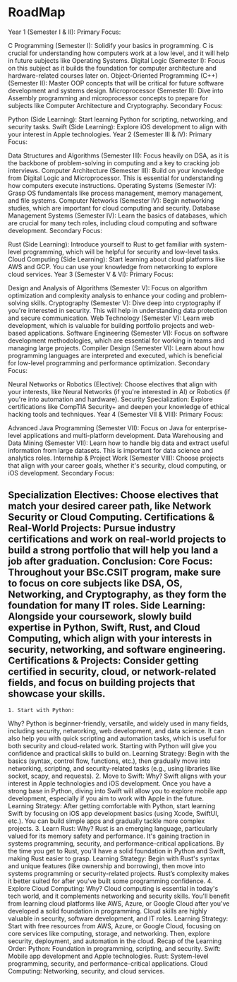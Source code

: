 # RoadMap

Year 1 (Semester I & II):
Primary Focus:

C Programming (Semester I):
Solidify your basics in programming. C is crucial for understanding how computers work at a low level, and it will help in future subjects like Operating Systems.
Digital Logic (Semester I):
Focus on this subject as it builds the foundation for computer architecture and hardware-related courses later on.
Object-Oriented Programming (C++) (Semester II):
Master OOP concepts that will be critical for future software development and systems design.
Microprocessor (Semester II):
Dive into Assembly programming and microprocessor concepts to prepare for subjects like Computer Architecture and Cryptography.
Secondary Focus:

Python (Side Learning):
Start learning Python for scripting, networking, and security tasks.
Swift (Side Learning):
Explore iOS development to align with your interest in Apple technologies.
Year 2 (Semester III & IV):
Primary Focus:

Data Structures and Algorithms (Semester III):
Focus heavily on DSA, as it is the backbone of problem-solving in computing and a key to cracking job interviews.
Computer Architecture (Semester III):
Build on your knowledge from Digital Logic and Microprocessor. This is essential for understanding how computers execute instructions.
Operating Systems (Semester IV):
Grasp OS fundamentals like process management, memory management, and file systems.
Computer Networks (Semester IV):
Begin networking studies, which are important for cloud computing and security.
Database Management Systems (Semester IV):
Learn the basics of databases, which are crucial for many tech roles, including cloud computing and software development.
Secondary Focus:

Rust (Side Learning):
Introduce yourself to Rust to get familiar with system-level programming, which will be helpful for security and low-level tasks.
Cloud Computing (Side Learning):
Start learning about cloud platforms like AWS and GCP. You can use your knowledge from networking to explore cloud services.
Year 3 (Semester V & VI):
Primary Focus:

Design and Analysis of Algorithms (Semester V):
Focus on algorithm optimization and complexity analysis to enhance your coding and problem-solving skills.
Cryptography (Semester V):
Dive deep into cryptography if you're interested in security. This will help in understanding data protection and secure communication.
Web Technology (Semester V):
Learn web development, which is valuable for building portfolio projects and web-based applications.
Software Engineering (Semester VI):
Focus on software development methodologies, which are essential for working in teams and managing large projects.
Compiler Design (Semester VI):
Learn about how programming languages are interpreted and executed, which is beneficial for low-level programming and performance optimization.
Secondary Focus:

Neural Networks or Robotics (Elective):
Choose electives that align with your interests, like Neural Networks (if you're interested in AI) or Robotics (if you're into automation and hardware).
Security Specialization:
Explore certifications like CompTIA Security+ and deepen your knowledge of ethical hacking tools and techniques.
Year 4 (Semester VII & VIII):
Primary Focus:

Advanced Java Programming (Semester VII):
Focus on Java for enterprise-level applications and multi-platform development.
Data Warehousing and Data Mining (Semester VII):
Learn how to handle big data and extract useful information from large datasets. This is important for data science and analytics roles.
Internship & Project Work (Semester VIII):
Choose projects that align with your career goals, whether it's security, cloud computing, or iOS development.
Secondary Focus:

Specialization Electives:
Choose electives that match your desired career path, like Network Security or Cloud Computing.
Certifications & Real-World Projects:
Pursue industry certifications and work on real-world projects to build a strong portfolio that will help you land a job after graduation.
Conclusion:
Core Focus: Throughout your BSc.CSIT program, make sure to focus on core subjects like DSA, OS, Networking, and Cryptography, as they form the foundation for many IT roles.
Side Learning: Alongside your coursework, slowly build expertise in Python, Swift, Rust, and Cloud Computing, which align with your interests in security, networking, and software engineering.
Certifications & Projects: Consider getting certified in security, cloud, or network-related fields, and focus on building projects that showcase your skills.
-----

    1. Start with Python:
Why? Python is beginner-friendly, versatile, and widely used in many fields, including security, networking, web development, and data science. It can also help you with quick scripting and automation tasks, which is useful for both security and cloud-related work. Starting with Python will give you confidence and practical skills to build on.
Learning Strategy: Begin with the basics (syntax, control flow, functions, etc.), then gradually move into networking, scripting, and security-related tasks (e.g., using libraries like socket, scapy, and requests).
2. Move to Swift:
Why? Swift aligns with your interest in Apple technologies and iOS development. Once you have a strong base in Python, diving into Swift will allow you to explore mobile app development, especially if you aim to work with Apple in the future.
Learning Strategy: After getting comfortable with Python, start learning Swift by focusing on iOS app development basics (using Xcode, SwiftUI, etc.). You can build simple apps and gradually tackle more complex projects.
3. Learn Rust:
Why? Rust is an emerging language, particularly valued for its memory safety and performance. It's gaining traction in systems programming, security, and performance-critical applications. By the time you get to Rust, you'll have a solid foundation in Python and Swift, making Rust easier to grasp.
Learning Strategy: Begin with Rust's syntax and unique features (like ownership and borrowing), then move into systems programming or security-related projects. Rust’s complexity makes it better suited for after you've built some programming confidence.
4. Explore Cloud Computing:
Why? Cloud computing is essential in today's tech world, and it complements networking and security skills. You'll benefit from learning cloud platforms like AWS, Azure, or Google Cloud after you've developed a solid foundation in programming. Cloud skills are highly valuable in security, software development, and IT roles.
Learning Strategy: Start with free resources from AWS, Azure, or Google Cloud, focusing on core services like computing, storage, and networking. Then, explore security, deployment, and automation in the cloud.
Recap of the Learning Order:
Python: Foundation in programming, scripting, and security.
Swift: Mobile app development and Apple technologies.
Rust: System-level programming, security, and performance-critical applications.
Cloud Computing: Networking, security, and cloud services.
